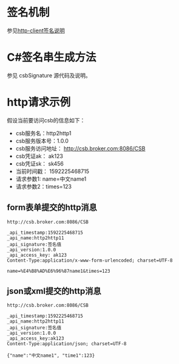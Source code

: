 # 签名机制
参见[http-client签名说明](https://github.com/aliyun/csb-sdk/tree/master/http-client#%E7%AD%BE%E5%90%8D%E6%9C%BA%E5%88%B6%E7%9A%84%E8%AF%B4%E6%98%8E)

# C#签名串生成方法
参见 csbSignature 源代码及说明。

# http请求示例
假设当前要访问csb的信息如下：
* csb服务名：http2http1
* csb服务版本号：1.0.0
* csb服务访问地址： http://csb.broker.com:8086/CSB
* csb凭证ak： ak123
* csb凭证sk： sk456
* 当前时间戳： 1592225468715
* 请求参数1: name=中文name1
* 请求参数2：times=123

## form表单提交的http消息
```http request
http://csb.broker.com:8086/CSB

_api_timestamp:1592225468715
_api_name:http2http11
_api_signature:签名值
_api_version:1.0.0
_api_access_key: ak123
Content-Type:application/x-www-form-urlencoded; charset=UTF-8

name=%E4%B8%AD%E6%96%87name1&times=123
```

## json或xml提交的http消息
```http request
http://csb.broker.com:8086/CSB

_api_timestamp:1592225468715
_api_name:http2http11
_api_signature:签名值
_api_version:1.0.0
_api_access_key:ak123
Content-Type:application/json; charset=UTF-8

{"name":"中文name1", "time1":123}
```
